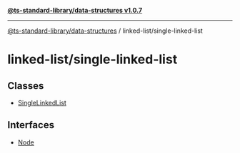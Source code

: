 [**@ts-standard-library/data-structures v1.0.7**](../../README.md)

***

[@ts-standard-library/data-structures](../../modules.md) / linked-list/single-linked-list

# linked-list/single-linked-list

## Classes

- [SingleLinkedList](classes/SingleLinkedList.md)

## Interfaces

- [Node](interfaces/Node.md)
